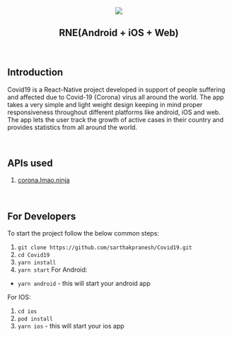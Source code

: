 <div align="center">

<image src="./header.png" />

<br />

## RNE(Android + iOS + Web)

</div>

<br />

## Introduction

Covid19 is a React-Native project developed in support of people suffering and affected due to Covid-19 {Corona} virus all around the world. The app takes a very simple and light weight design keeping in mind proper responsiveness throughout different platforms like android, iOS and web. The app lets the user track the growth of active cases in their country and provides statistics from all around the world.

<br />

## APIs used

1. [corona.lmao.ninja](https://corona.lmao.ninja/)

<br/>

## For Developers

To start the project follow the below common steps:

1. `git clone https://github.com/sarthakpranesh/Covid19.git`
2. `cd Covid19`
3. `yarn install`
4. `yarn start`
   For Android:

- `yarn android` - this will start your android app

For IOS:

1. `cd ios`
2. `pod install`
3. `yarn ios` - this will start your ios app
